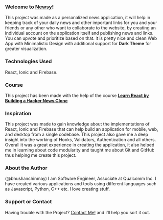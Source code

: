 ### Welcome to **[Newsy](https://newsy-606eb.web.app/)**!
This project was made as a personalized news application, it will help in keeping track of your daily news and other important links for you and your friends or any other who want to collaborate to the website, by creating an individual account on the application itself and publishing news and links. You can upvote and prioritize based on that. It is pretty nice and clean Web App with Minimalistic Design with additional support for **Dark Theme** for greater visualization.

### Technologies Used
React, Ionic and Firebase.

### Course
This project has been made with the help of the course **[Learn React by Building a Hacker News Clone](https://www.solidsail.com/courses/hacker-news/)**

### Inspiration
This project was made to gain knowledge about the implementations of React, Ionic and Firebase that can help build an application for mobile, web, and desktop from a single codebase. This project also gave me a deep insight into the working of Hooks, Validators, Authentication and all others. Overall it was a great experience in creating the application, it also helped me in learning about code modularity and taught me about Git and GitHub thus helping me create this project.

### About the Author
(@bhushanchinmay)
I am Software Engineer, Associate at Qualcomm Inc. I have created various applications and tools using different languages such as Javascript, Python, C++ etc. I love creating stuff.

### Support or Contact
Having trouble with the Project? [Contact Me!](mailto:bhushan.chinmay@gmail.com) and I’ll help you sort it out.
